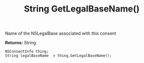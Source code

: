 ﻿---
uid: crmscript_ref_NSConsentInfo_GetLegalBaseName
title: String GetLegalBaseName()
intellisense: NSConsentInfo.GetLegalBaseName
keywords: NSConsentInfo, GetLegalBaseName
so.topic: reference
---

Name of the NSLegalBase associated with this consent

**Returns:** String


```crmscript
NSConsentInfo thing;
String legalBaseName  = thing.GetLegalBaseName();
```



